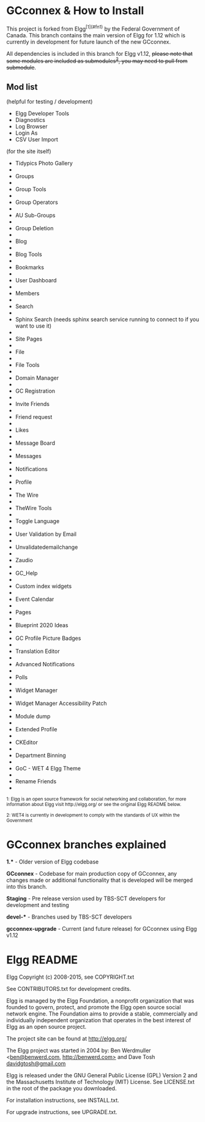 <h1>GCconnex & How to Install</h1>
This project is forked from Elgg<sup>[1](#fn1)</sup> by the Federal Government of Canada. This branch contains the main version of Elgg for 1.12 which is currently in development for future launch of the new GCconnex.

All dependencies is included in this branch for Elgg v1.12, <s>please note that some modules are included as submodules<sup>[2](#fn2)</sup>, you may need to pull from submodule</s>.

<h2>Mod list</h2>
(helpful for testing / development)
<ul>
<li>Elgg Developer Tools</li>
<li>Diagnostics</li>
<li>Log Browser</li>
<li>Login As</li>
<li>CSV User Import</li>
</ul>
(for the site itself) <br />
<ul>
<li>Tidypics Photo Gallery<li>
<li>Groups<li>
<li>Group Tools<li>
<li>Group Operators<li>
<li>AU Sub-Groups<li>
<li>Group Deletion<li>
<li>Blog<li>
<li>Blog Tools<li>
<li>Bookmarks<li>
<li>User Dashboard<li>
<li>Members<li>
<li>Search<li>
<li>Sphinx Search	(needs sphinx search service running to connect to if you want to use it)<li>
<li>Site Pages<li>
<li>File<li>
<li>File Tools<li>
<li>Domain Manager<li>
<li>GC Registration<li>
<li>Invite Friends<li>
<li>Friend request<li>
<li>Likes<li>
<li>Message Board<li>
<li>Messages<li>
<li>Notifications<li>
<li>Profile<li>
<li>The Wire<li>
<li>TheWire Tools<li>
<li>Toggle Language<li>
<li>User Validation by Email<li>
<li>Unvalidatedemailchange<li>
<li>Zaudio<li>
<li>GC_Help<li>
<li>Custom index widgets<li>
<li>Event Calendar<li>
<li>Pages<li>
<li>Blueprint 2020 Ideas<li>
<li>GC Profile Picture Badges<li>
<li>Translation Editor<li>
<li>Advanced Notifications<li>
<li>Polls<li>
<li>Widget Manager<li>
<li>Widget Manager Accessibility Patch<li>
<li>Module dump<li>
<li>Extended Profile<li>
<li>CKEditor<li>
<li>Department Binning<li>
<li>GoC - WET 4 Elgg Theme<li>
<li>Rename Friends<li>
</ul>
<sub><a name="fn1">1</a>: Elgg is an open source framework  for social networking and collaboration, for more information about Elgg visit http://elgg.org/ or see the original Elgg README below.</sub>

<sub><a name="fn2">2</a>: WET4 is currently in development to comply with the standards of UX within the Government</sub>

<h1>GCconnex branches explained</h1>
<strong>1.*</strong> - Older version of Elgg codebase

<strong>GCconnex</strong> - Codebase for main production copy of GCconnex, any changes made or additional functionality that is developed will be merged into this branch.

<strong>Staging</strong> - Pre release version used by TBS-SCT developers for development and testing

<strong>devel-*</strong> - Branches used by TBS-SCT developers

<strong>gcconnex-upgrade</strong> - Current (and future release) for GCconnex using Elgg v1.12

<h1>Elgg README</h1>

Elgg
Copyright (c) 2008-2015, see COPYRIGHT.txt

See CONTRIBUTORS.txt for development credits.

Elgg is managed by the Elgg Foundation, a nonprofit organization that was
founded to govern, protect, and promote the Elgg open source social network
engine.  The Foundation aims to provide a stable, commercially and
individually independent organization that operates in the best interest of Elgg
as an open source project.

The project site can be found at http://elgg.org/

The Elgg project was started in 2004 by:
Ben Werdmuller <ben@benwerd.com, http://benwerd.com> and
Dave Tosh <davidgtosh@gmail.com>

Elgg is released under the GNU General Public License (GPL) Version 2 and the
Massachusetts Institute of Technology (MIT) License. See LICENSE.txt 
in the root of the package you downloaded.

For installation instructions, see INSTALL.txt.

For upgrade instructions, see UPGRADE.txt.
